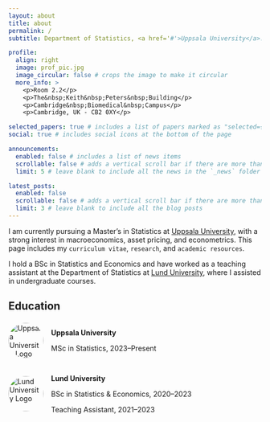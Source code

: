```yaml
---
layout: about
title: about
permalink: /
subtitle: Department of Statistics, <a href='#'>Uppsala University</a>.

profile:
  align: right
  image: prof_pic.jpg
  image_circular: false # crops the image to make it circular
  more_info: >
    <p>Room 2.2</p>
    <p>The&nbsp;Keith&nbsp;Peters&nbsp;Building</p>
    <p>Cambridge&nbsp;Biomedical&nbsp;Campus</p>
    <p>Cambridge, UK - CB2 0XY</p>

selected_papers: true # includes a list of papers marked as "selected={true}"
social: true # includes social icons at the bottom of the page

announcements:
  enabled: false # includes a list of news items
  scrollable: false # adds a vertical scroll bar if there are more than 3 news items
  limit: 5 # leave blank to include all the news in the `_news` folder

latest_posts:
  enabled: false
  scrollable: false # adds a vertical scroll bar if there are more than 3 new posts items
  limit: 3 # leave blank to include all the blog posts
---
```


I am currently pursuing a Master’s in Statistics at [Uppsala University](https://www.uu.se/en), with a strong interest in macroeconomics, asset pricing, and econometrics. This page includes my `curriculum vitae`, `research`, and `academic resources`.   

I hold a BSc in Statistics and Economics and have worked as a teaching assistant at the Department of Statistics at [Lund University](https://www.lunduniversity.lu.se/), where I assisted in undergraduate courses. 

## Education

<div style="display: flex; align-items: center; margin-bottom: 15px;">
    <img src="{{ '/assets/img/uppsala.png' | relative_url }}" alt="Uppsala University Logo" width="70px" style="border-radius: 50%; margin-right: 15px;">
    <div>
        <p><strong>Uppsala University</strong></p>
        <p>MSc in Statistics, 2023–Present</p>
    </div>
</div>

<div style="display: flex; align-items: center; margin-bottom: 15px;">
    <img src="{{ '/assets/img/lund.png' | relative_url }}" alt="Lund University Logo" width="70px" style="border-radius: 50%; margin-right: 15px;">
    <div>
        <p><strong>Lund University</strong></p>
        <p>BSc in Statistics & Economics, 2020–2023</p>
        <p>Teaching Assistant, 2021–2023</p>
    </div>
</div>


